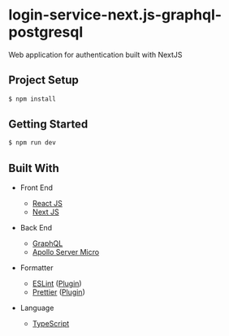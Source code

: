 # login-service-next.js-graphql-postgresql

Web application for authentication built with NextJS

## Project Setup

```bash
$ npm install
```

## Getting Started

```bash
$ npm run dev
```

## Built With

- Front End

  - [React JS](https://reactjs.org/)
  - [Next JS](https://nextjs.org/)

- Back End

  - [GraphQL](https://graphql.org/)
  - [Apollo Server Micro](https://github.com/apollographql/apollo-server/tree/main/packages/apollo-server-micro)

- Formatter

  - [ESLint](https://eslint.org/) ([Plugin](https://marketplace.visualstudio.com/items?itemName=dbaeumer.vscode-eslint))
  - [Prettier](https://prettier.io/) ([Plugin](https://marketplace.visualstudio.com/items?itemName=esbenp.prettier-vscode))

- Language

  - [TypeScript](https://www.typescriptlang.org/)
